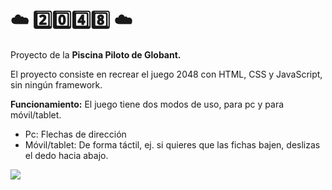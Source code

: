 # ☁️ 2️⃣0️⃣4️⃣8️⃣ ☁️

Proyecto de la __Piscina Piloto de Globant.__

El proyecto consiste en recrear el juego 2048 con HTML, CSS y JavaScript, sin ningún framework.


__Funcionamiento:__
El juego tiene dos modos de uso, para pc y para móvil/tablet.
  - Pc: Flechas de dirección
  - Móvil/tablet: De forma táctil, ej. si quieres que las fichas bajen, deslizas el dedo hacia abajo.
  <img src="https://github.com/user-attachments/assets/39f4f4c7-5c3d-4852-941d-72a7288f3a9f">
